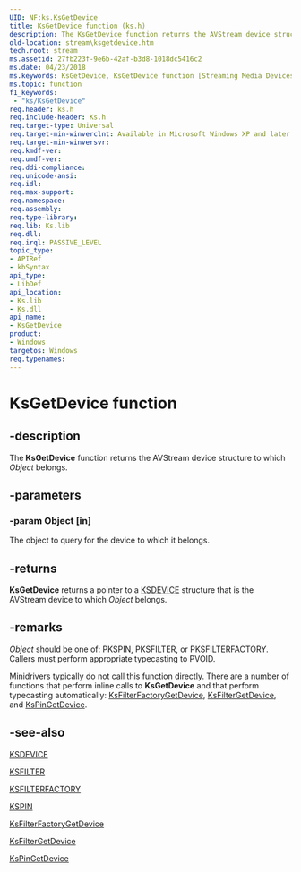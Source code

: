 ```yaml
---
UID: NF:ks.KsGetDevice
title: KsGetDevice function (ks.h)
description: The KsGetDevice function returns the AVStream device structure to which Object belongs.
old-location: stream\ksgetdevice.htm
tech.root: stream
ms.assetid: 27fb223f-9e6b-42af-b3d8-1018dc5416c2
ms.date: 04/23/2018
ms.keywords: KsGetDevice, KsGetDevice function [Streaming Media Devices], avfunc_8459c499-365e-4cd4-927c-b359792937b0.xml, ks/KsGetDevice, stream.ksgetdevice
ms.topic: function
f1_keywords:
 - "ks/KsGetDevice"
req.header: ks.h
req.include-header: Ks.h
req.target-type: Universal
req.target-min-winverclnt: Available in Microsoft Windows XP and later operating systems and DirectX 8.0 and later DirectX versions.
req.target-min-winversvr: 
req.kmdf-ver: 
req.umdf-ver: 
req.ddi-compliance: 
req.unicode-ansi: 
req.idl: 
req.max-support: 
req.namespace: 
req.assembly: 
req.type-library: 
req.lib: Ks.lib
req.dll: 
req.irql: PASSIVE_LEVEL
topic_type:
- APIRef
- kbSyntax
api_type:
- LibDef
api_location:
- Ks.lib
- Ks.dll
api_name:
- KsGetDevice
product:
- Windows
targetos: Windows
req.typenames: 
---
```


# KsGetDevice function


## -description


The<b> KsGetDevice</b> function returns the AVStream device structure to which <i>Object </i>belongs.


## -parameters




### -param Object [in]

The object to query for the device to which it belongs.


## -returns



<b>KsGetDevice</b> returns a pointer to a <a href="https://docs.microsoft.com/windows-hardware/drivers/ddi/ks/ns-ks-_ksdevice">KSDEVICE</a> structure that is the AVStream device to which <i>Object</i> belongs.




## -remarks



<i>Object</i> should be one of: PKSPIN, PKSFILTER, or PKSFILTERFACTORY. Callers must perform appropriate typecasting to PVOID.

Minidrivers typically do not call this function directly. There are a number of functions that perform inline calls to <b>KsGetDevice</b> and that perform typecasting automatically: <a href="https://docs.microsoft.com/windows-hardware/drivers/ddi/ks/nf-ks-ksfilterfactorygetdevice">KsFilterFactoryGetDevice</a>, <a href="https://docs.microsoft.com/windows-hardware/drivers/ddi/ks/nf-ks-ksfiltergetdevice">KsFilterGetDevice</a>, and <a href="https://docs.microsoft.com/windows-hardware/drivers/ddi/ks/nf-ks-kspingetdevice">KsPinGetDevice</a>.




## -see-also




<a href="https://docs.microsoft.com/windows-hardware/drivers/ddi/ks/ns-ks-_ksdevice">KSDEVICE</a>



<a href="https://docs.microsoft.com/windows-hardware/drivers/ddi/ks/ns-ks-_ksfilter">KSFILTER</a>



<a href="https://docs.microsoft.com/windows-hardware/drivers/ddi/ks/ns-ks-_ksfilterfactory">KSFILTERFACTORY</a>



<a href="https://docs.microsoft.com/windows-hardware/drivers/ddi/ks/ns-ks-_kspin">KSPIN</a>



<a href="https://docs.microsoft.com/windows-hardware/drivers/ddi/ks/nf-ks-ksfilterfactorygetdevice">KsFilterFactoryGetDevice</a>



<a href="https://docs.microsoft.com/windows-hardware/drivers/ddi/ks/nf-ks-ksfiltergetdevice">KsFilterGetDevice</a>



<a href="https://docs.microsoft.com/windows-hardware/drivers/ddi/ks/nf-ks-kspingetdevice">KsPinGetDevice</a>
 

 

